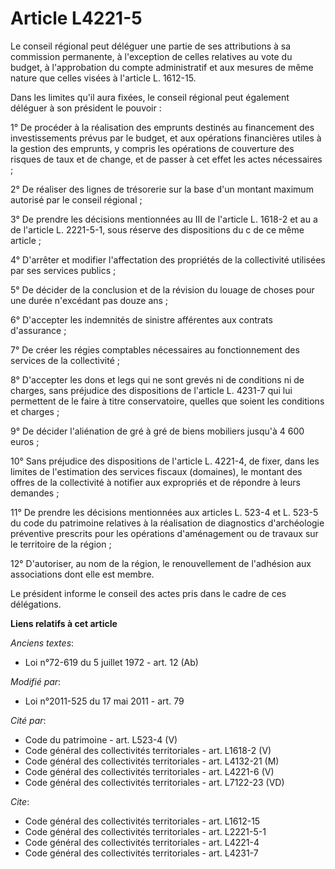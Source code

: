 # Article L4221-5

Le conseil régional peut déléguer une partie de ses attributions à sa commission permanente, à l'exception de celles
relatives au vote du budget, à l'approbation du compte administratif et aux mesures de même nature que celles visées à
l'article L. 1612-15. 

Dans les limites qu'il aura fixées, le conseil régional peut également déléguer à son président le pouvoir : 

1° De procéder à la réalisation des emprunts destinés au financement des investissements prévus par le budget, et aux
opérations financières utiles à la gestion des emprunts, y compris les opérations de couverture des risques de taux et de
change, et de passer à cet effet les actes nécessaires ; 

2° De réaliser des lignes de trésorerie sur la base d'un montant maximum autorisé par le conseil régional ; 

3° De prendre les décisions mentionnées au III de l'article L. 1618-2 et au a de l'article L. 2221-5-1, sous réserve des
dispositions du c de ce même article ; 

4° D'arrêter et modifier l'affectation des propriétés de la collectivité utilisées par ses services publics ; 

5° De décider de la conclusion et de la révision du louage de choses pour une durée n'excédant pas douze ans ; 

6° D'accepter les indemnités de sinistre afférentes aux contrats d'assurance ; 

7° De créer les régies comptables nécessaires au fonctionnement des services de la collectivité ; 

8° D'accepter les dons et legs qui ne sont grevés ni de conditions ni de charges, sans préjudice des dispositions de
l'article L. 4231-7 qui lui permettent de le faire à titre conservatoire, quelles que soient les conditions et charges ; 

9° De décider l'aliénation de gré à gré de biens mobiliers jusqu'à 4 600 euros ; 

10° Sans préjudice des dispositions de l'article L. 4221-4, de fixer, dans les limites de l'estimation des services fiscaux
(domaines), le montant des offres de la collectivité à notifier aux expropriés et de répondre à leurs demandes ; 

11° De prendre les décisions mentionnées aux articles L. 523-4 et L. 523-5 du code du patrimoine relatives à la réalisation
de diagnostics d'archéologie préventive prescrits pour les opérations d'aménagement ou de travaux sur le territoire de la
région ;

12° D'autoriser, au nom de la région, le renouvellement de l'adhésion aux associations dont elle est membre.  

Le président informe le conseil des actes pris dans le cadre de ces délégations.

**Liens relatifs à cet article**

_Anciens textes_:

  - Loi n°72-619 du 5 juillet 1972 - art. 12 (Ab)

_Modifié par_:

  - Loi n°2011-525 du 17 mai 2011 - art. 79

_Cité par_:

  - Code du patrimoine - art. L523-4 (V)
  - Code général des collectivités territoriales - art. L1618-2 (V)
  - Code général des collectivités territoriales - art. L4132-21 (M)
  - Code général des collectivités territoriales - art. L4221-6 (V)
  - Code général des collectivités territoriales - art. L7122-23 (VD)

_Cite_:

  - Code général des collectivités territoriales - art. L1612-15
  - Code général des collectivités territoriales - art. L2221-5-1
  - Code général des collectivités territoriales - art. L4221-4
  - Code général des collectivités territoriales - art. L4231-7

